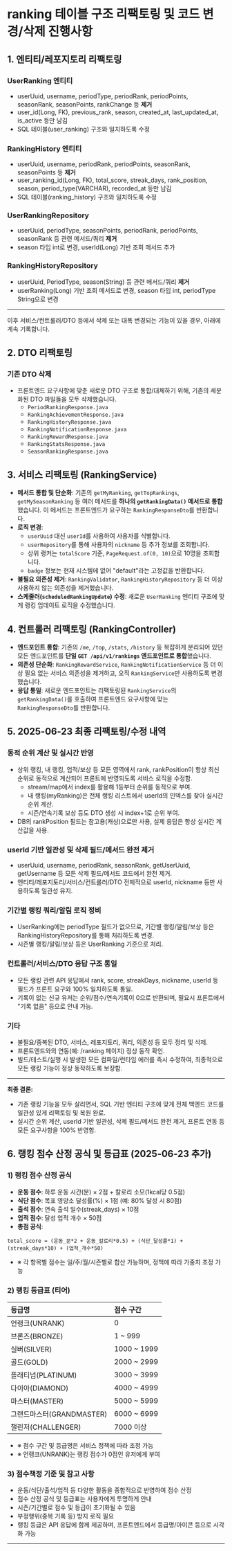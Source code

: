 # ranking 테이블 구조 리팩토링 및 코드 변경/삭제 진행사항

## 1. 엔티티/레포지토리 리팩토링

### UserRanking 엔티티
- userUuid, username, periodType, periodRank, periodPoints, seasonRank, seasonPoints, rankChange 등 **제거**
- user_id(Long, FK), previous_rank, season, created_at, last_updated_at, is_active 등만 남김
- SQL 테이블(user_ranking) 구조와 일치하도록 수정

### RankingHistory 엔티티
- userUuid, username, periodRank, periodPoints, seasonRank, seasonPoints 등 **제거**
- user_ranking_id(Long, FK), total_score, streak_days, rank_position, season, period_type(VARCHAR), recorded_at 등만 남김
- SQL 테이블(ranking_history) 구조와 일치하도록 수정

### UserRankingRepository
- userUuid, periodType, seasonPoints, periodRank, periodPoints, seasonRank 등 관련 메서드/쿼리 **제거**
- season 타입 int로 변경, userId(Long) 기반 조회 메서드 추가

### RankingHistoryRepository
- userUuid, PeriodType, season(String) 등 관련 메서드/쿼리 **제거**
- userRanking(Long) 기반 조회 메서드로 변경, season 타입 int, periodType String으로 변경

---

이후 서비스/컨트롤러/DTO 등에서 삭제 또는 대폭 변경되는 기능이 있을 경우, 아래에 계속 기록합니다.

## 2. DTO 리팩토링

### 기존 DTO 삭제
- 프론트엔드 요구사항에 맞춘 새로운 DTO 구조로 통합/대체하기 위해, 기존의 세분화된 DTO 파일들을 모두 삭제했습니다.
  - `PeriodRankingResponse.java`
  - `RankingAchievementResponse.java`
  - `RankingHistoryResponse.java`
  - `RankingNotificationResponse.java`
  - `RankingRewardResponse.java`
  - `RankingStatsResponse.java`
  - `SeasonRankingResponse.java`

## 3. 서비스 리팩토링 (RankingService)

- **메서드 통합 및 단순화**: 기존의 `getMyRanking`, `getTopRankings`, `getMySeasonRanking` 등 여러 메서드를 **하나의 `getRankingData()` 메서드로 통합**했습니다. 이 메서드는 프론트엔드가 요구하는 `RankingResponseDto`를 반환합니다.
- **로직 변경**:
  - `userUuid` 대신 `userId`를 사용하여 사용자를 식별합니다.
  - `userRepository`를 통해 사용자의 `nickname` 등 추가 정보를 조회합니다.
  - 상위 랭커는 `totalScore` 기준, `PageRequest.of(0, 10)`으로 10명을 조회합니다.
  - `badge` 정보는 현재 시스템에 없어 "default"라는 고정값을 반환합니다.
- **불필요 의존성 제거**: `RankingValidator`, `RankingHistoryRepository` 등 더 이상 사용하지 않는 의존성을 제거했습니다.
- **스케줄러(`scheduledRankingUpdate`) 수정**: 새로운 `UserRanking` 엔티티 구조에 맞게 랭킹 업데이트 로직을 수정했습니다.

## 4. 컨트롤러 리팩토링 (RankingController)

- **엔드포인트 통합**: 기존의 `/me`, `/top`, `/stats`, `/history` 등 복잡하게 분리되어 있던 모든 엔드포인트를 **단일 `GET /api/v1/rankings` 엔드포인트로 통합**했습니다.
- **의존성 단순화**: `RankingRewardService`, `RankingNotificationService` 등 더 이상 필요 없는 서비스 의존성을 제거하고, 오직 `RankingService`만 사용하도록 변경했습니다.
- **응답 통일**: 새로운 엔드포인트는 리팩토링된 `RankingService`의 `getRankingData()`를 호출하여 프론트엔드 요구사항에 맞는 `RankingResponseDto`를 반환합니다. 

## 5. 2025-06-23 최종 리팩토링/수정 내역

### 동적 순위 계산 및 실시간 반영
- 상위 랭킹, 내 랭킹, 업적/보상 등 모든 영역에서 rank, rankPosition이 항상 최신 순위로 동적으로 계산되어 프론트에 반영되도록 서비스 로직을 수정함.
  - stream/map에서 index를 활용해 1등부터 순위를 동적으로 부여.
  - 내 랭킹(myRanking)은 전체 랭킹 리스트에서 userId의 인덱스를 찾아 실시간 순위 계산.
  - 시즌/연속기록 보상 등도 DTO 생성 시 index+1로 순위 부여.
- DB의 rankPosition 필드는 참고용(캐싱)으로만 사용, 실제 응답은 항상 실시간 계산값을 사용.

### userId 기반 일관성 및 삭제 필드/메서드 완전 제거
- userUuid, username, periodRank, seasonRank, getUserUuid, getUsername 등 모든 삭제 필드/메서드 코드에서 완전 제거.
- 엔티티/레포지토리/서비스/컨트롤러/DTO 전체적으로 userId, nickname 등만 사용하도록 일관성 유지.

### 기간별 랭킹 쿼리/알림 로직 정비
- UserRanking에는 periodType 필드가 없으므로, 기간별 랭킹/알림/보상 등은 RankingHistoryRepository를 통해 처리하도록 변경.
- 시즌별 랭킹/알림/보상 등은 UserRanking 기준으로 처리.

### 컨트롤러/서비스/DTO 응답 구조 통일
- 모든 랭킹 관련 API 응답에서 rank, score, streakDays, nickname, userId 등 필드가 프론트 요구와 100% 일치하도록 통일.
- 기록이 없는 신규 유저는 순위/점수/연속기록이 0으로 반환되며, 필요시 프론트에서 "기록 없음" 등으로 안내 가능.

### 기타
- 불필요/중복된 DTO, 서비스, 레포지토리, 쿼리, 의존성 등 모두 정리 및 삭제.
- 프론트엔드와의 연동(예: /ranking 페이지) 정상 동작 확인.
- 빌드/테스트/실행 시 발생한 모든 컴파일/런타임 에러를 즉시 수정하여, 최종적으로 모든 랭킹 기능이 정상 동작하도록 보장함.

---

**최종 결론:**
- 기존 랭킹 기능을 모두 살리면서, SQL 기반 엔티티 구조에 맞게 전체 백엔드 코드를 일관성 있게 리팩토링 및 복원 완료.
- 실시간 순위 계산, userId 기반 일관성, 삭제 필드/메서드 완전 제거, 프론트 연동 등 모든 요구사항을 100% 반영함. 

## 6. 랭킹 점수 산정 공식 및 등급표 (2025-06-23 추가)

### 1) 랭킹 점수 산정 공식
- **운동 점수**: 하루 운동 시간(분) × 2점 + 칼로리 소모(1kcal당 0.5점)
- **식단 점수**: 목표 영양소 달성률(%) × 1점 (예: 80% 달성 시 80점)
- **출석 점수**: 연속 출석 일수(streak_days) × 10점
- **업적 점수**: 달성 업적 개수 × 50점
- **총점 공식**:

```
total_score = (운동_분*2 + 운동_칼로리*0.5) + (식단_달성률*1) + (streak_days*10) + (업적_개수*50)
```
- ※ 각 항목별 점수는 일/주/월/시즌별로 합산 가능하며, 정책에 따라 가중치 조정 가능

### 2) 랭킹 등급표 (티어)
| 등급명         | 점수 구간         |
|:--------------|:-----------------|
| 언랭크(UNRANK) | 0                |
| 브론즈(BRONZE) | 1 ~ 999          |
| 실버(SILVER)   | 1000 ~ 1999      |
| 골드(GOLD)     | 2000 ~ 2999      |
| 플래티넘(PLATINUM) | 3000 ~ 3999 |
| 다이아(DIAMOND)    | 4000 ~ 4999 |
| 마스터(MASTER)     | 5000 ~ 5999 |
| 그랜드마스터(GRANDMASTER) | 6000 ~ 6999 |
| 챌린저(CHALLENGER) | 7000 이상   |

- ※ 점수 구간 및 등급명은 서비스 정책에 따라 조정 가능
- ※ 언랭크(UNRANK)는 랭킹 점수가 0점인 유저에게 부여

### 3) 점수책정 기준 및 참고 사항
- 운동/식단/출석/업적 등 다양한 활동을 종합적으로 반영하여 점수 산정
- 점수 산정 공식 및 등급표는 사용자에게 투명하게 안내
- 시즌/기간별로 점수 및 등급이 초기화될 수 있음
- 부정행위(중복 기록 등) 방지 로직 필요
- 랭킹 등급은 API 응답에 함께 제공하며, 프론트엔드에서 등급명/아이콘 등으로 시각화 가능

--- 